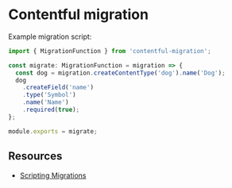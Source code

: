 # Contentful migration

Example migration script:

```ts
import { MigrationFunction } from 'contentful-migration';

const migrate: MigrationFunction = migration => {
  const dog = migration.createContentType('dog').name('Dog');
  dog
    .createField('name')
    .type('Symbol')
    .name('Name')
    .required(true);
};

module.exports = migrate;
```

## Resources

- [Scripting Migrations](https://www.contentful.com/developers/docs/tutorials/cli/scripting-migrations/)
